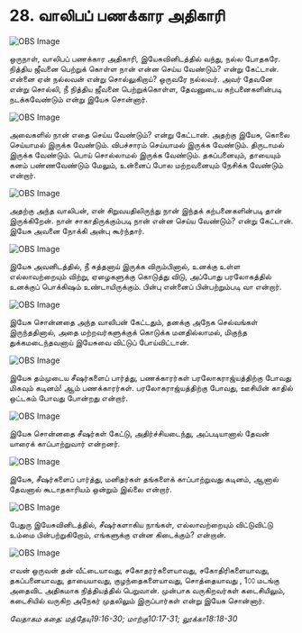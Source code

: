 # 28. வாலிபப் பணக்கார அதிகாரி

![OBS Image](https://cdn.door43.org/obs/jpg/360px/obs-en-28-01.jpg)

ஒருநாள், வாலிபப் பணக்கார அதிகாரி, இயேசுவினிடத்தில் வந்து, நல்ல போதகரே. நித்திய ஜீவனை பெற்றுக் கொள்ள நான் என்ன செய்ய வேண்டும்? என்று கேட்டான். என்னை ஏன் நல்லவன் என்று சொல்லுகிறாய்? ஒருவரே நல்லவர். அவர் தேவனே என்று சொல்லி, நீ நித்திய ஜீவனை பெற்றுக்கொள்ள, தேவனுடைய கற்பனைகளின்படி நடக்கவேண்டும் என்று இயேசு சொன்னார்.

![OBS Image](https://cdn.door43.org/obs/jpg/360px/obs-en-28-02.jpg)

அவைகளில் நான் எதை செய்ய வேண்டும்? என்று கேட்டான். அதற்கு இயேசு, கொலை செய்யாமல் இருக்க வேண்டும். விபச்சாரம் செய்யாமல் இருக்க வேண்டும். திருடாமல் இருக்க வேண்டும். பொய் சொல்லாமல் இருக்க வேண்டும். தகப்பனையும், தாயையும் கனம் பண்ணவேண்டும் மேலும், உன்னைப் போல மற்றவனையும் நேசிக்க வேண்டும் என்றார்.

![OBS Image](https://cdn.door43.org/obs/jpg/360px/obs-en-28-03.jpg)

அதற்கு அந்த வாலிபன், என் சிறுவயதிலிருந்து நான் இந்தக் கற்பனைகளின்படி தான் இருக்கிறேன். நான் சாகாதிருக்கும்படி நான் என்ன செய்ய வேண்டும்? என்று கேட்டான். இயேசு அவனை நோக்கி அன்பு கூர்ந்தார்.

![OBS Image](https://cdn.door43.org/obs/jpg/360px/obs-en-28-04.jpg)

இயேசு அவனிடத்தில், நீ சுத்தனாய் இருக்க விரும்பினால், உனக்கு உள்ள எல்லாவற்றையும் விற்று, ஏழைகளுக்கு கொடுத்து விடு, அப்போது பரலோகத்தில் உனக்குப் பொக்கிஷம் உண்டாயிருக்கும். பின்பு என்னைப் பின்பற்றும்படி வா என்றார்.

![OBS Image](https://cdn.door43.org/obs/jpg/360px/obs-en-28-05.jpg)

இயேசு சொன்னதை அந்த வாலிபன் கேட்டதும், தனக்கு அநேக செல்வங்கள் இருந்ததினால், அதை மற்றவர்களுக்குக் கொடுக்க மனதில்லாமல், மிகுந்த துக்கமடைந்தவனாய் இயேசுவை விட்டுப் போய்விட்டான்.

![OBS Image](https://cdn.door43.org/obs/jpg/360px/obs-en-28-06.jpg)

இயேசு தம்முடைய சீஷர்களைப் பார்த்து, பணக்காரர்கள் பரலோகராஜ்யத்திற்கு போவது மிகவும் கடினம்! ஆம் பணக்காரர்கள். பரலோகராஜ்யத்திற்கு போவது, ஊசியின் காதில் ஒட்டகம் போவது போன்றது என்றார்.

![OBS Image](https://cdn.door43.org/obs/jpg/360px/obs-en-28-07.jpg)

இயேசு சொன்னதை சீஷர்கள் கேட்டு, அதிர்ச்சியடைந்து, அப்படியானால் தேவன் யாரைக் காப்பாற்றுவார் என்றனர்.

![OBS Image](https://cdn.door43.org/obs/jpg/360px/obs-en-28-08.jpg)

இயேசு, சீஷர்களைப் பார்த்து, மனிதர்கள் தங்களைக் காப்பாற்றுவது கடினம், ஆனால் தேவனால் கூடாதகாரியம் ஒன்றும் இல்லை என்றார்.

![OBS Image](https://cdn.door43.org/obs/jpg/360px/obs-en-28-09.jpg)

பேதுரு இயேசுவினிடத்தில், சீஷர்களாகிய நாங்கள், எல்லாவற்றையும் விட்டுவிட்டு உம்மை பின்பற்றுகிறோம், எங்களுக்கு என்ன கிடைக்கும்? என்றான். 

![OBS Image](https://cdn.door43.org/obs/jpg/360px/obs-en-28-10.jpg)

எவன் ஒருவன் தன் வீட்டையாவது, சகோதரர்களையாவது, சகோதிரிகளையாவது, தகப்பனையாவது, தாயையாவது, குழந்தைகளையாவது, சொத்தையாவது , 1௦௦ மடங்கு அதைவிட அதிகமாக நித்தியத்தில் பெறுவான். முன்பாக வருகிறவர்கள் கடைசியிலும், கடைசியில் வருகிற அநேகர் முதலிலும் இருப்பார்கள் என்று இயேசு சொன்னார்.

_வேதாகம கதை: மத்தேயு19:16-30; மாற்கு10:17-31; லூக்கா18:18-30_

